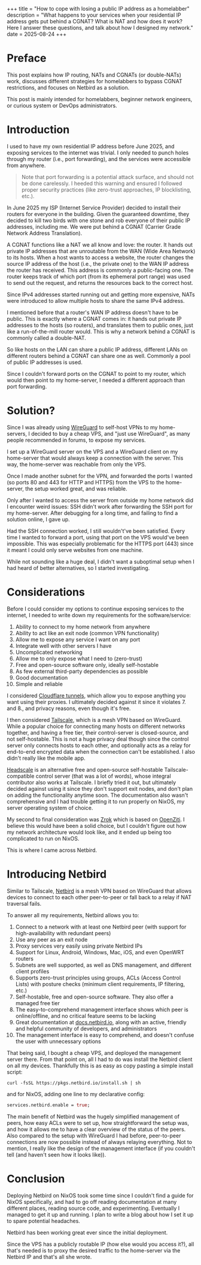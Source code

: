 +++
title = "How to cope with losing a public IP address as a homelabber"
description = "What happens to your services when your residential IP address gets put behind a CGNAT? What is NAT and how does it work? Here I answer these questions, and talk about how I designed my network."
date = 2025-08-24
+++

# Preface

This post explains how IP routing, NATs and CGNATs (or double-NATs) work, discusses different strategies for homelabbers to bypass CGNAT restrictions, and focuses on Netbird as a solution.

This post is mainly intended for homelabbers, beginner network engineers, or curious system or DevOps administrators.

# Introduction

I used to have my own residential IP address before June 2025, and exposing services to the internet was trivial. I only needed to punch holes through my router (i.e., port forwarding), and the services were accessible from anywhere.

> Note that port forwarding is a potential attack surface, and should not be done carelessly. I heeded this warning and ensured I followed proper security practices (like zero-trust approaches, IP blocklisting, etc.).

In June 2025 my ISP (Internet Service Provider) decided to install their routers for everyone in the building. Given the guaranteed downtime, they decided to kill two birds with one stone and rob everyone of their public IP addresses, including me. We were put behind a CGNAT (Carrier Grade Network Address Translation).

A CGNAT functions like a NAT we all know and love: the router. It hands out private IP addresses that are unroutable from the WAN (Wide Area Network) to its hosts. When a host wants to access a website, the router changes the source IP address of the host (i.e., the private one) to the WAN IP address the router has received. This address is commonly a public-facing one. The router keeps track of which port (from its ephemeral port range) was used to send out the request, and returns the resources back to the correct host.

Since IPv4 addresses started running out and getting more expensive, NATs were introduced to allow multiple hosts to share the same IPv4 address.

I mentioned before that a router's WAN IP address doesn't have to be public. This is exactly where a CGNAT comes in: it hands out private IP addresses to the hosts (so routers), and translates them to public ones, just like a run-of-the-mill router would. This is why a network behind a CGNAT is commonly called a double-NAT.

So like hosts on the LAN can share a public IP address, different LANs on different routers behind a CGNAT can share one as well. Commonly a pool of public IP addresses is used.

Since I couldn't forward ports on the CGNAT to point to my router, which would then point to my home-server, I needed a different approach than port forwarding.

# Solution?

Since I was already using [WireGuard](https://www.wireguard.com/) to self-host VPNs to my home-servers, I decided to buy a cheap VPS, and "just use WireGuard", as many people recommended in forums, to expose my services.

I set up a WireGuard server on the VPS and a WireGuard client on my home-server that would always keep a connection with the server. This way, the home-server was reachable from only the VPS.

Once I made another subnet for the VPN, and forwarded the ports I wanted (so ports 80 and 443 for HTTP and HTTPS) from the VPS to the home-server, the setup worked great, and was reliable.

Only after I wanted to access the server from outside my home network did I encounter weird issues: SSH didn't work after forwarding the SSH port for my home-server. After debugging for a long time, and failing to find a solution online, I gave up.

Had the SSH connection worked, I still wouldn't've been satisfied. Every time I wanted to forward a port, using that port on the VPS would've been impossible. This was especially problematic for the HTTPS port (443) since it meant I could only serve websites from one machine.

While not sounding like a huge deal, I didn't want a suboptimal setup when I had heard of better alternatives, so I started investigating.

# Considerations

Before I could consider my options to continue exposing services to the internet, I needed to write down my requirements for the software/service:

 1. Ability to connect to my home network from anywhere
 2. Ability to act like an exit node (common VPN functionality)
 3. Allow me to expose any service I want on any port
 4. Integrate well with other servers I have
 5. Uncomplicated networking
 6. Allow me to only expose what I need to (zero-trust)
 7. Free and open-source software only, ideally self-hostable
 8. As few external third-party dependencies as possible
 9. Good documentation
10. Simple and reliable

I considered [Cloudflare tunnels](https://developers.cloudflare.com/cloudflare-one/connections/connect-devices/warp/configure-warp/route-traffic/split-tunnels/), which allow you to expose anything you want using their proxies. I ultimately decided against it since it violates 7. and 8., and privacy reasons, even though it's free.

I then considered [Tailscale](https://tailscale.com/), which is a mesh VPN based on WireGuard. While a popular choice for connecting many hosts on different networks together, and having a free tier, their control-server is closed-source, and not self-hostable. This is not a huge privacy deal though since the control server only connects hosts to each other, and optionally acts as a relay for end-to-end encrypted data when the connection can't be established. I also didn't really like the mobile app.

[Headscale](https://headscale.net/stable/) is an alternative free and open-source self-hostable Tailscale-compatible control server (that was a lot of words), whose integral contributor also works at Tailscale. I briefly tried it out, but ultimately decided against using it since they don't support exit nodes, and don't plan on adding the functionality anytime soon. The documentation also wasn't comprehensive and I had trouble getting it to run properly on NixOS, my server operating system of choice.

My second to final consideration was [Zrok](https://zrok.io/) which is based on [OpenZiti](https://openziti.io/). I believe this would have been a solid choice, but I couldn't figure out how my network architecture would look like, and it ended up being too complicated to run on NixOS.

This is where I came across Netbird.

# Introducing Netbird

Similar to Tailscale, [Netbird](https://netbird.io/) is a mesh VPN based on WireGuard that allows devices to connect to each other peer-to-peer or fall back to a relay if NAT traversal fails.

To answer all my requirements, Netbird allows you to:

 1. Connect to a network with at least one Netbird peer (with support for high-availability with redundant peers)
 2. Use any peer as an exit node
 3. Proxy services very easily using private Netbird IPs
 4. Support for Linux, Android, Windows, Mac, iOS, and even OpenWRT routers
 5. Subnets are well supported, as well as DNS management, and different client profiles
 6. Supports zero-trust principles using groups, ACLs (Access Control Lists) with posture checks (minimum client requirements, IP filtering, etc.)
 7. Self-hostable, free and open-source software. They also offer a managed free tier
 8. The easy-to-comprehend management interface shows which peer is online/offline, and no critical feature seems to be lacking
 9. Great documentation at [docs.netbird.io](https://docs.netbird.io/), along with an active, friendly and helpful community of developers, and administrators
10. The management interface is easy to comprehend, and doesn't confuse the user with unnecessary options

That being said, I bought a cheap VPS, and deployed the management server there. From that point on, all I had to do was install the Netbird client on all my devices. Thankfully this is as easy as copy pasting a simple install script:
```bash, copy
curl -fsSL https://pkgs.netbird.io/install.sh | sh
```
and for NixOS, adding one line to my declarative config: 
```nix
services.netbird.enable = true;
```

The main benefit of Netbird was the hugely simplified management of peers, how easy ACLs were to set up, how straightforward the setup was, and how it allows me to have a clear overview of the status of the peers. Also compared to the setup with WireGuard I had before, peer-to-peer connections are now possible instead of always relaying everything. Not to mention, I really like the design of the management interface (if you couldn't tell (and haven't seen how it looks like)).

# Conclusion

Deploying Netbird on NixOS took some time since I couldn't find a guide for NixOS specifically, and had to go off reading documentation at many different places, reading source code, and experimenting. Eventually I managed to get it up and running. I plan to write a blog about how I set it up to spare potential headaches.

<!---TODO: write blog and insert link here: and decided to write [a guide for NixOS](https://lukadeka.com/blog/setting-up-netbird-on-nixos) to spare potential headaches. --->

Netbird has been working great ever since the initial deployment.

Since the VPS has a publicly routable IP (how else would you access it?), all that's needed is to proxy the desired traffic to the home-server via the Netbird IP and that's all she wrote.

